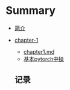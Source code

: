 # Summary

* [简介](/README.md)
* [chapter-1](chapter-1.md)
  * [chapter1.md](/chapter-1/chapter1.md)
  * [基本pytorch中操](/chapter-1/基本pytorch中操作.md)

  ## 记录



